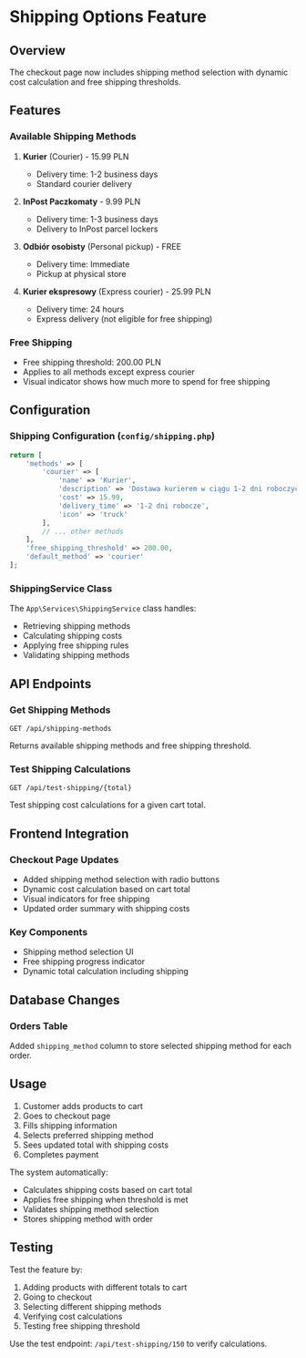 # Shipping Options Feature

## Overview
The checkout page now includes shipping method selection with dynamic cost calculation and free shipping thresholds.

## Features

### Available Shipping Methods
1. **Kurier** (Courier) - 15.99 PLN
   - Delivery time: 1-2 business days
   - Standard courier delivery

2. **InPost Paczkomaty** - 9.99 PLN
   - Delivery time: 1-3 business days
   - Delivery to InPost parcel lockers

3. **Odbiór osobisty** (Personal pickup) - FREE
   - Delivery time: Immediate
   - Pickup at physical store

4. **Kurier ekspresowy** (Express courier) - 25.99 PLN
   - Delivery time: 24 hours
   - Express delivery (not eligible for free shipping)

### Free Shipping
- Free shipping threshold: 200.00 PLN
- Applies to all methods except express courier
- Visual indicator shows how much more to spend for free shipping

## Configuration

### Shipping Configuration (`config/shipping.php`)
```php
return [
    'methods' => [
        'courier' => [
            'name' => 'Kurier',
            'description' => 'Dostawa kurierem w ciągu 1-2 dni roboczych',
            'cost' => 15.99,
            'delivery_time' => '1-2 dni robocze',
            'icon' => 'truck'
        ],
        // ... other methods
    ],
    'free_shipping_threshold' => 200.00,
    'default_method' => 'courier'
];
```

### ShippingService Class
The `App\Services\ShippingService` class handles:
- Retrieving shipping methods
- Calculating shipping costs
- Applying free shipping rules
- Validating shipping methods

## API Endpoints

### Get Shipping Methods
```
GET /api/shipping-methods
```
Returns available shipping methods and free shipping threshold.

### Test Shipping Calculations
```
GET /api/test-shipping/{total}
```
Test shipping cost calculations for a given cart total.

## Frontend Integration

### Checkout Page Updates
- Added shipping method selection with radio buttons
- Dynamic cost calculation based on cart total
- Visual indicators for free shipping
- Updated order summary with shipping costs

### Key Components
- Shipping method selection UI
- Free shipping progress indicator
- Dynamic total calculation including shipping

## Database Changes

### Orders Table
Added `shipping_method` column to store selected shipping method for each order.

## Usage

1. Customer adds products to cart
2. Goes to checkout page
3. Fills shipping information
4. Selects preferred shipping method
5. Sees updated total with shipping costs
6. Completes payment

The system automatically:
- Calculates shipping costs based on cart total
- Applies free shipping when threshold is met
- Validates shipping method selection
- Stores shipping method with order

## Testing

Test the feature by:
1. Adding products with different totals to cart
2. Going to checkout
3. Selecting different shipping methods
4. Verifying cost calculations
5. Testing free shipping threshold

Use the test endpoint: `/api/test-shipping/150` to verify calculations. 